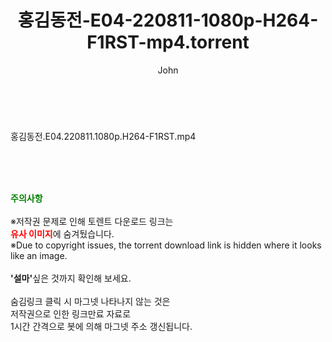 ﻿---
layout: post
title:  "홍김동전-E04-220811-1080p-H264-F1RST-mp4.torrent"
author: John
categories: [ 방송/음악 ]
tags: [  ]
image:  
description: "홍김동전-E04-220811-1080p-H264-F1RST-mp4 torrent 정보 공유"
toc: true
toc_sticky: true
---

<br>
<div class="view-img">
<a class="view_image" href="http://torrentmobile61.com/bbs/view_image.php?fn=%2Fdata%2Ffile%2Fmusic%2F3735183265_nfprLwDV_8a609cdf2e8334b8ac022d80611f408187c36c04.jpg" target="_blank"><img alt="" class="img-tag" content="http://torrentmobile61.com/data/file/music/3735183265_nfprLwDV_8a609cdf2e8334b8ac022d80611f408187c36c04.jpg" itemprop="image" src="http://torrentmobile61.com/data/file/music/thumb-3735183265_nfprLwDV_8a609cdf2e8334b8ac022d80611f408187c36c04_835x2212.jpg"/></a></div><div class="view-content" itemprop="description">
<p>홍김동전.E04.220811.1080p.H264-F1RST.mp4<br/></p> </div>
    
<br><br><br>
<p data-ke-size="size16"><b><span style="color: green;">주의사항</span></b><br /><br />※저작권 문제로 인해 토렌트 다운로드 링크는<br /><b><span style="color: red;">유사 이미지</span></b>에 숨겨뒀습니다.<br />※Due to copyright issues, the torrent download link is hidden where it looks like an image.<br /><br /><b>'설마'</b>싶은 것까지 확인해 보세요.<br /><br />숨김링크 클릭 시 마그넷 나타나지 않는 것은<br />저작권으로 인한 링크만료 자료로<br />1시간 간격으로 봇에 의해 마그넷 주소 갱신됩니다.</p>
